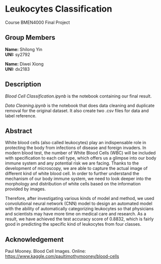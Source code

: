 # Leukocytes Classification
Course BMEN4000 Final Project

## Group Members
**Name:** Shilong Yin  
**UNI:** sy2792

**Name:** Diwei Xiong  
**UNI:** dx2183

## Description
*Blood Cell Classification.ipynb* is the notebook containing our final result.

*Data Cleaning.ipynb* is the notebook that does data cleaning and duplicate removal for the original dataset. It also create two .csv files for data and label reference.

## Abstract
White blood cells (also called leukocytes) play an indispensable role in protecting the body from infections of disease and foreign invaders. In modern blood test, the number of White Blood Cells (WBC) will be included with specification to each cell type, which offers us a glimpse into our body immune system and any potential risk we are facing. Thanks to the development of microscopy, we are able to capture the actual image of different kind of white blood cell. In order to further understand the mechanism of our body immune system, we need to look deeper into the morphology and distribution of white cells based on the information provided by images.

Therefore, after investigating various kinds of model and method, we used convolutional neural network (CNN) model to design an automated model with the ability of automatically categorizing leukocytes so that physicians and scientists may have more time on medical care and research. As a result, we have achieved the test accuracy score of 0.8832, which is fairly good in predicting the specific kind of leukocytes from four classes.

## Acknowledgement
Paul Mooney. Blood Cell Images. Online: https://www.kaggle.com/paultimothymooney/blood-cells
